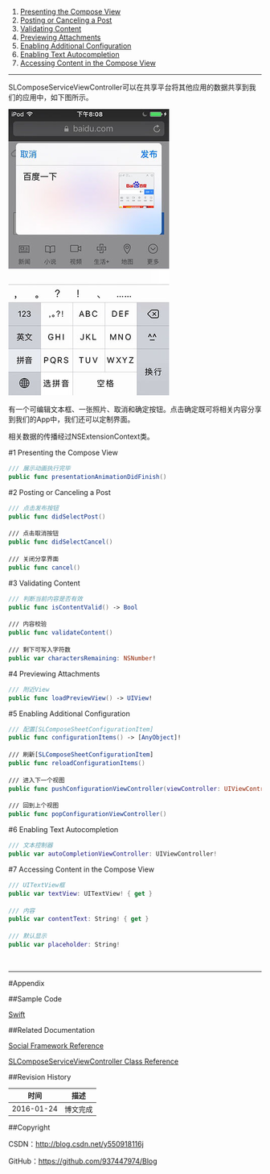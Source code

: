 1. [Presenting the Compose View](#1)
2. [Posting or Canceling a Post](#2)
3. [Validating Content](#3)
4. [Previewing Attachments](#4)
5. [Enabling Additional Configuration](#5)
6. [Enabling Text Autocompletion](#6)
7. [Accessing Content in the Compose View](#7)

----

SLComposeServiceViewController可以在共享平台将其他应用的数据共享到我们的应用中，如下图所示。

![](https://raw.githubusercontent.com/937447974/Blog/master/Resources/2016012402.jpg)

有一个可编辑文本框、一张照片、取消和确定按钮。点击确定既可将相关内容分享到我们的App中，我们还可以定制界面。

相关数据的传播经过NSExtensionContext类。

#<a id="1">1 Presenting the Compose View

```swift
/// 展示动画执行完毕
public func presentationAnimationDidFinish()
```

#<a id="2">2 Posting or Canceling a Post

```swift
/// 点击发布按钮
public func didSelectPost()
    
/// 点击取消按钮
public func didSelectCancel()
    
/// 关闭分享界面
public func cancel()
```

#<a id="3">3 Validating Content

```swift
/// 判断当前内容是否有效
public func isContentValid() -> Bool
    
/// 内容校验
public func validateContent()
    
/// 剩下可写入字符数
public var charactersRemaining: NSNumber!
```

#<a id="4">4 Previewing Attachments

```swift
/// 附近View
public func loadPreviewView() -> UIView!
```

#<a id="5">5 Enabling Additional Configuration

```swift
/// 配置[SLComposeSheetConfigurationItem]
public func configurationItems() -> [AnyObject]!
    
/// 刷新[SLComposeSheetConfigurationItem]
public func reloadConfigurationItems()

/// 进入下一个视图
public func pushConfigurationViewController(viewController: UIViewController!)
    
/// 回到上个视图
public func popConfigurationViewController()
```

#<a id="6">6 Enabling Text Autocompletion

```swift
/// 文本控制器
public var autoCompletionViewController: UIViewController!
```

#<a id="7">7 Accessing Content in the Compose View

```swift
/// UITextView框
public var textView: UITextView! { get }

/// 内容
public var contentText: String! { get }
    
/// 默认显示
public var placeholder: String!
```

&#160;

----------

#Appendix

##Sample Code

[Swift](https://github.com/937447974/Swift)

##Related Documentation

[Social Framework Reference](https://developer.apple.com/library/ios/documentation/Social/Reference/Social_Framework/index.html)

[SLComposeServiceViewController Class Reference](https://developer.apple.com/library/ios/documentation/Social/Reference/SLComposeServiceViewController_Class/index.html)

##Revision History

| 时间 | 描述 |
| ---- | ---- |
| 2016-01-24 | 博文完成 |

##Copyright

CSDN：http://blog.csdn.net/y550918116j

GitHub：https://github.com/937447974/Blog